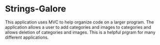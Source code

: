# Strings-Galore
This application uses MVC to help organize code on a larger program. The application allows a user to add categories and images to categories and allows deletion of categories and images. This is a helpful prgram for many different applications. 
